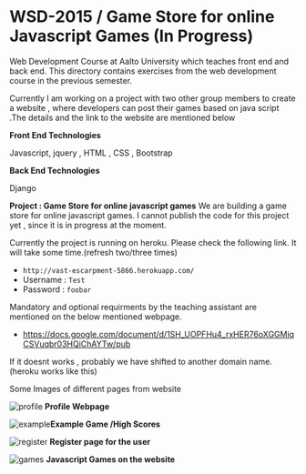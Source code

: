 # WSD-2015 / Game Store for online Javascript Games (In Progress)
Web Development Course at  Aalto University which teaches front end and back end. This directory contains exercises from the web development course in the previous semester.

Currently I am working on a project with two other group members to create a website , where developers can post their games based on java script .The details and the link to the website are mentioned below


**Front End Technologies**

Javascript, jquery , HTML , CSS , Bootstrap

**Back End Technologies**

Django


**Project : Game Store for online javascript games**
We are building a game store for online javascript games. I cannot publish the code for this project yet , since it is in progress at the moment.

Currently the project is running on heroku. Please check the following link. It will take some time.(refresh two/three times)
* `http://vast-escarpment-5866.herokuapp.com/`
* Username : `Test`  
* Password : `foobar`


Mandatory and optional requirments by the teaching assistant are mentioned on the below mentioned webpage.

* https://docs.google.com/document/d/1SH_UOPFHu4_rxHER76oXGGMiqCSVuqbr03HQiChAYTw/pub



If it doesnt works , probably we have shifted to another domain name.(heroku works like this)

Some Images of different pages from website

![profile](https://cloud.githubusercontent.com/assets/1822240/12903315/8d2c3108-cecf-11e5-90e6-c9183ce00fac.png)
**Profile Webpage**

![example](https://cloud.githubusercontent.com/assets/1822240/12903536/feb4494a-ced0-11e5-9ba8-70448ae96e07.png)**Example Game /High Scores**

![register](https://cloud.githubusercontent.com/assets/1822240/12903317/90daa4ce-cecf-11e5-87fe-3e79409ef430.png)
**Register page for the user**

![games](https://cloud.githubusercontent.com/assets/1822240/12903319/9214abb4-cecf-11e5-87b8-f181be60663d.png)
**Javascript Games on the website**
